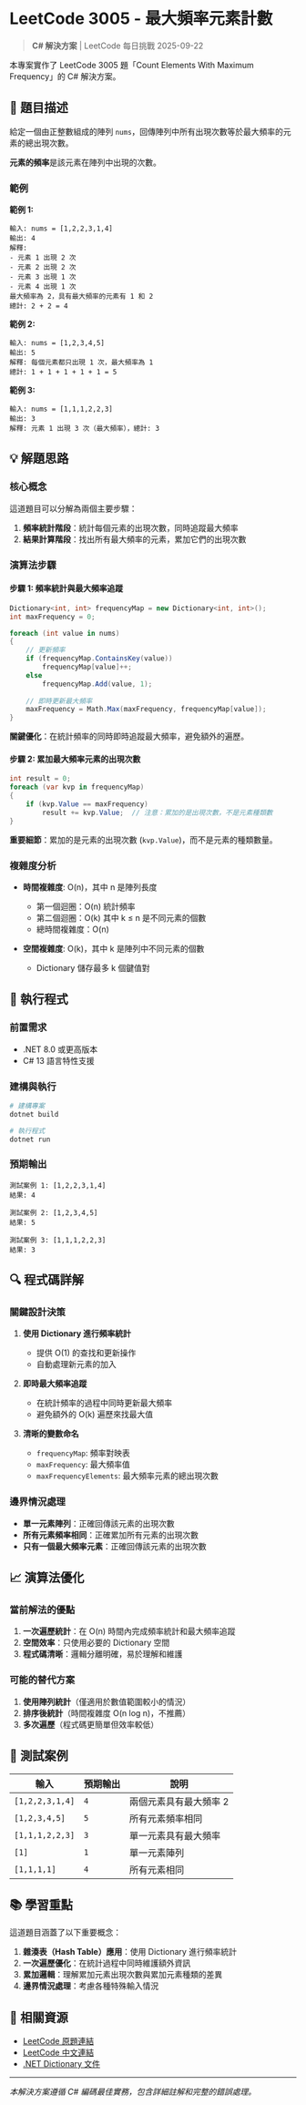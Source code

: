 # LeetCode 3005 - 最大頻率元素計數

> **C# 解決方案** | LeetCode 每日挑戰 2025-09-22

本專案實作了 LeetCode 3005 題「Count Elements With Maximum Frequency」的 C# 解決方案。

## 🎯 題目描述

給定一個由正整數組成的陣列 `nums`，回傳陣列中所有出現次數等於最大頻率的元素的總出現次數。

**元素的頻率**是該元素在陣列中出現的次數。

### 範例

**範例 1:**

```text
輸入: nums = [1,2,2,3,1,4]
輸出: 4
解釋: 
- 元素 1 出現 2 次
- 元素 2 出現 2 次  
- 元素 3 出現 1 次
- 元素 4 出現 1 次
最大頻率為 2，具有最大頻率的元素有 1 和 2
總計: 2 + 2 = 4
```

**範例 2:**

```text
輸入: nums = [1,2,3,4,5]
輸出: 5
解釋: 每個元素都只出現 1 次，最大頻率為 1
總計: 1 + 1 + 1 + 1 + 1 = 5
```

**範例 3:**

```text
輸入: nums = [1,1,1,2,2,3]
輸出: 3
解釋: 元素 1 出現 3 次（最大頻率），總計: 3
```

## 💡 解題思路

### 核心概念

這道題目可以分解為兩個主要步驟：

1. **頻率統計階段**：統計每個元素的出現次數，同時追蹤最大頻率
2. **結果計算階段**：找出所有最大頻率的元素，累加它們的出現次數

### 演算法步驟

#### 步驟 1: 頻率統計與最大頻率追蹤

```csharp
Dictionary<int, int> frequencyMap = new Dictionary<int, int>();
int maxFrequency = 0;

foreach (int value in nums) 
{
    // 更新頻率
    if (frequencyMap.ContainsKey(value))
        frequencyMap[value]++;
    else
        frequencyMap.Add(value, 1);
    
    // 即時更新最大頻率
    maxFrequency = Math.Max(maxFrequency, frequencyMap[value]);
}
```

**關鍵優化**：在統計頻率的同時即時追蹤最大頻率，避免額外的遍歷。

#### 步驟 2: 累加最大頻率元素的出現次數

```csharp
int result = 0;
foreach (var kvp in frequencyMap) 
{
    if (kvp.Value == maxFrequency)
        result += kvp.Value;  // 注意：累加的是出現次數，不是元素種類數
}
```

**重要細節**：累加的是元素的出現次數 (`kvp.Value`)，而不是元素的種類數量。

### 複雜度分析

- **時間複雜度**: O(n)，其中 n 是陣列長度
  - 第一個迴圈：O(n) 統計頻率
  - 第二個迴圈：O(k) 其中 k ≤ n 是不同元素的個數
  - 總時間複雜度：O(n)

- **空間複雜度**: O(k)，其中 k 是陣列中不同元素的個數
  - Dictionary 儲存最多 k 個鍵值對

## 🚀 執行程式

### 前置需求

- .NET 8.0 或更高版本
- C# 13 語言特性支援

### 建構與執行

```bash
# 建構專案
dotnet build

# 執行程式
dotnet run
```

### 預期輸出

```text
測試案例 1: [1,2,2,3,1,4]
結果: 4

測試案例 2: [1,2,3,4,5]
結果: 5

測試案例 3: [1,1,1,2,2,3]
結果: 3
```

## 🔍 程式碼詳解

### 關鍵設計決策

1. **使用 Dictionary 進行頻率統計**
   - 提供 O(1) 的查找和更新操作
   - 自動處理新元素的加入

2. **即時最大頻率追蹤**
   - 在統計頻率的過程中同時更新最大頻率
   - 避免額外的 O(k) 遍歷來找最大值

3. **清晰的變數命名**
   - `frequencyMap`: 頻率對映表
   - `maxFrequency`: 最大頻率值
   - `maxFrequencyElements`: 最大頻率元素的總出現次數

### 邊界情況處理

- **單一元素陣列**：正確回傳該元素的出現次數
- **所有元素頻率相同**：正確累加所有元素的出現次數
- **只有一個最大頻率元素**：正確回傳該元素的出現次數

## 📈 演算法優化

### 當前解法的優點

1. **一次遍歷統計**：在 O(n) 時間內完成頻率統計和最大頻率追蹤
2. **空間效率**：只使用必要的 Dictionary 空間
3. **程式碼清晰**：邏輯分離明確，易於理解和維護

### 可能的替代方案

1. **使用陣列統計**（僅適用於數值範圍較小的情況）
2. **排序後統計**（時間複雜度 O(n log n)，不推薦）
3. **多次遍歷**（程式碼更簡單但效率較低）

## 🧪 測試案例

| 輸入 | 預期輸出 | 說明 |
|------|----------|------|
| `[1,2,2,3,1,4]` | `4` | 兩個元素具有最大頻率 2 |
| `[1,2,3,4,5]` | `5` | 所有元素頻率相同 |
| `[1,1,1,2,2,3]` | `3` | 單一元素具有最大頻率 |
| `[1]` | `1` | 單一元素陣列 |
| `[1,1,1,1]` | `4` | 所有元素相同 |

## 📚 學習重點

這道題目涵蓋了以下重要概念：

1. **雜湊表（Hash Table）應用**：使用 Dictionary 進行頻率統計
2. **一次遍歷優化**：在統計過程中同時維護額外資訊
3. **累加邏輯**：理解累加元素出現次數與累加元素種類的差異
4. **邊界情況處理**：考慮各種特殊輸入情況

## 🔗 相關資源

- [LeetCode 原題連結](https://leetcode.com/problems/count-elements-with-maximum-frequency/)
- [LeetCode 中文連結](https://leetcode.cn/problems/count-elements-with-maximum-frequency/)
- [.NET Dictionary 文件](https://docs.microsoft.com/en-us/dotnet/api/system.collections.generic.dictionary-2)

---

*本解決方案遵循 C# 編碼最佳實務，包含詳細註解和完整的錯誤處理。*